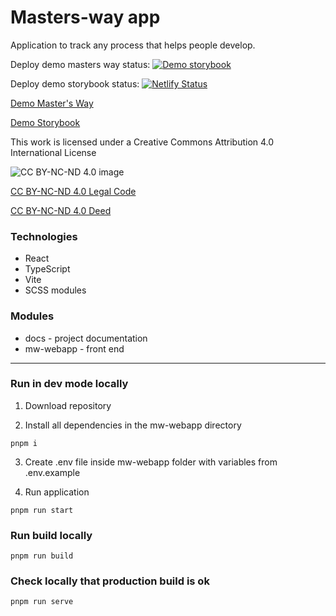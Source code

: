 # Masters-way app 

Application to track any process that helps people develop.

Deploy demo masters way status:
[![Demo storybook](https://api.netlify.com/api/v1/badges/fba15c04-f28a-4a13-9430-087d9a76ab84/deploy-status)](https://app.netlify.com/sites/mastersway/deploys)


Deploy demo storybook status:
[![Netlify Status](https://api.netlify.com/api/v1/badges/004b24b2-f693-4ee8-8321-7a9c1a086261/deploy-status)](https://app.netlify.com/sites/mastersways-storybook/deploys)


[Demo Master's Way](https://mastersway.netlify.app/)

[Demo Storybook](https://mastersways-storybook.netlify.app/)

This work is licensed under a Creative Commons Attribution 4.0 International License

![CC BY-NC-ND 4.0 image](https://mirrors.creativecommons.org/presskit/buttons/88x31/svg/by-nc-nd.svg)

[CC BY-NC-ND 4.0 Legal Code](https://creativecommons.org/licenses/by-nc-nd/4.0/legalcode.en)

[CC BY-NC-ND 4.0 Deed](https://creativecommons.org/licenses/by-nc-nd/4.0/)

### Technologies

- React
- TypeScript
- Vite
- SCSS modules

### Modules
* docs - project documentation
* mw-webapp - front end
___

### Run in dev mode locally
1. Download repository

2. Install all dependencies in the mw-webapp directory 

```pnpm i```

3. Create .env file inside mw-webapp folder with variables from .env.example

4. Run application

```pnpm run start```

### Run build locally

```pnpm run build```

### Check locally that production build is ok

```pnpm run serve```
